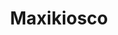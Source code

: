 ---
title: "Maxikiosco"
url: /ciudad-autonoma-de-buenos-aires/maxikiosco-avenida-federico-lacroze/
shop: Lebensmittel
---
